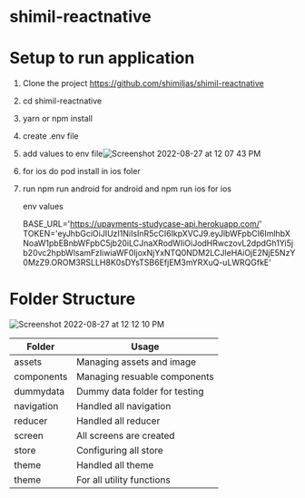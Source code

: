 # shimil-reactnative

# Setup to run application

  1. Clone the project https://github.com/shimiljas/shimil-reactnative
  2. cd shimil-reactnative
  3. yarn or npm install
  4. create .env file
  5. add values to env file![Screenshot 2022-08-27 at 12 07 43 PM](https://user-images.githubusercontent.com/25904529/187018333-f18af5a8-216a-4d05-820c-4e59be0a1e3a.png)
  6. for ios do pod install in ios foler
  7. run npm run android for android and npm run ios for ios
  
      env values
      
      BASE_URL='https://upayments-studycase-api.herokuapp.com/'
      TOKEN='eyJhbGciOiJIUzI1NiIsInR5cCI6IkpXVCJ9.eyJlbWFpbCI6ImlhbXNoaW1pbEBnbWFpbC5jb20iLCJnaXRodWIiOiJodHRwczovL2dpdGh1Yi5jb20vc2hpbWlsamFzIiwiaWF0IjoxNjYxNTQ0NDM2LCJleHAiOjE2NjE5NzY0MzZ9.OROM3RSLLH8K0sDYsTSB6EfjEM3mYRXuQ-uLWRQGfkE'
      

# Folder Structure

 
![Screenshot 2022-08-27 at 12 12 10 PM](https://user-images.githubusercontent.com/25904529/187018463-7936df9d-e7d9-4251-b967-a32a80b92b45.png)

 
| Folder  | Usage |
| ------------- | ------------- |
| assets | Managing assets and image  |
| components  | Managing resuable components  |
| dummydata  | Dummy data folder for testing  |
| navigation  | Handled all navigation  |
| reducer  | Handled all reducer  |
| screen  | All screens are created  |
| store  | Configuring all store |
| theme  | Handled all theme |
| theme  | For all utility functions |






